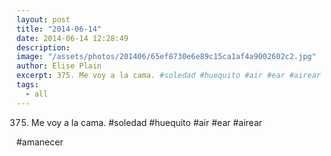 ```yaml
---
layout: post
title: "2014-06-14"
date: 2014-06-14 12:28:49
description: 
image: "/assets/photos/201406/65ef8730e6e89c15ca1af4a9002602c2.jpg"
author: Elise Plain
excerpt: 375. Me voy a la cama. #soledad #huequito #air #ear #airear
tags: 
  - all
---
```


375. Me voy a la cama. #soledad #huequito #air #ear #airear
<p></p>
<p>#amanecer</p>